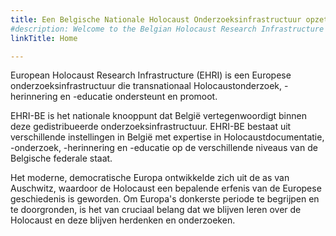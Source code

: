 ```yaml
---
title: Een Belgische Nationale Holocaust Onderzoeksinfrastructuur opzetten
#description: Welcome to the Belgian Holocaust Research Infrastructure
linkTitle: Home

---
```


European Holocaust Research Infrastructure (EHRI) is een Europese onderzoeksinfrastructuur die transnationaal Holocaustonderzoek, -herinnering en -educatie ondersteunt en promoot.

EHRI-BE is het nationale knooppunt dat België vertegenwoordigt binnen deze gedistribueerde  onderzoeksinfrastructuur. EHRI-BE bestaat uit verschillende instellingen in België met expertise in Holocaustdocumentatie, -onderzoek, -herinnering en -educatie op de verschillende niveaus van de Belgische federale staat.

Het moderne, democratische Europa ontwikkelde zich uit de as van Auschwitz, waardoor de Holocaust een bepalende erfenis van de Europese geschiedenis is geworden. Om Europa's donkerste periode te begrijpen en te doorgronden, is het van cruciaal belang dat we blijven leren over de Holocaust en deze blijven herdenken en onderzoeken.